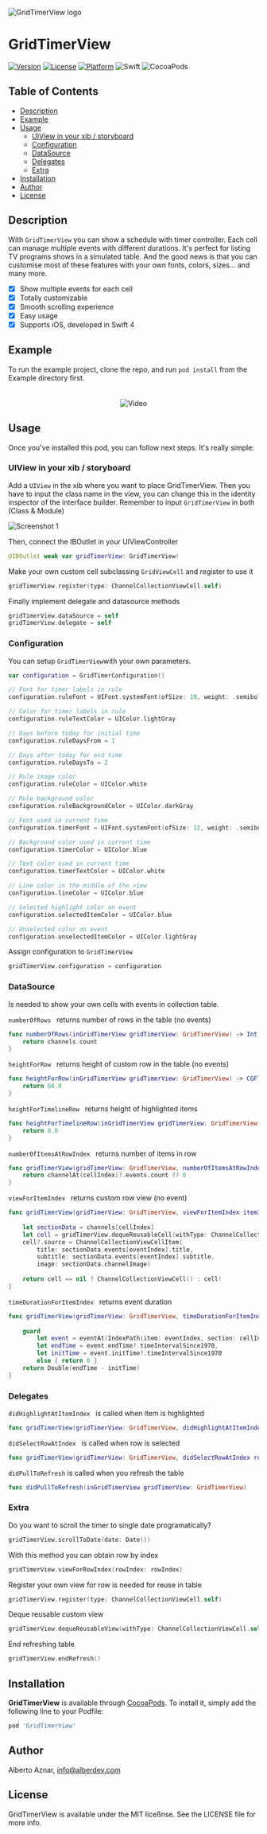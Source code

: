 ![GridTimerView logo](https://raw.githubusercontent.com/alberdev/GridTimerView/master/Images/header_GridTimerView.png)

# GridTimerView

[![Version](https://img.shields.io/cocoapods/v/GridTimerView.svg?style=flat&colorB=ED3269)](https://cocoapods.org/pods/GridTimerView)
[![License](https://img.shields.io/cocoapods/l/GridTimerView.svg?style=flat)](https://cocoapods.org/pods/GridTimerView)
[![Platform](https://img.shields.io/cocoapods/p/GridTimerView.svg?style=flat)](https://cocoapods.org/pods/GridTimerView)
![Swift](https://img.shields.io/badge/%20in-swift%204.0-orange.svg?style=flat&colorB=ED3269)
![CocoaPods](https://img.shields.io/cocoapods/dt/GridTimerView.svg?style=flat&colorB=aaaaaa)


## Table of Contents

- [Description](#description)
- [Example](#example)
- [Usage](#usage)
  - [UIView in your xib / storyboard](#uiviewinyourxib/storyboard)
  - [Configuration](#configuration)
  - [DataSource](#datasource)
  - [Delegates](#delegates)
  - [Extra](#extra)
- [Installation](#installation)
- [Author](#author)
- [License](#license)

## Description

With `GridTimerView` you can show a schedule with timer controller. Each cell can manage multiple events with different durations. It's perfect for listing TV programs shows in a simulated table. And the good news is that you can customise most of these features with your own fonts, colors, sizes... and many more.

- [x] Show multiple events for each cell
- [x] Totally customizable
- [x] Smooth scrolling experience
- [x] Easy usage
- [x] Supports iOS, developed in Swift 4

## Example

To run the example project, clone the repo, and run `pod install` from the Example directory first.

<center><img src="https://raw.githubusercontent.com/alberdev/GridTimerView/master/Images/video_1.gif" alt="Video" style="margin-top: 20px;" /></center>

## Usage

Once you've installed this pod, you can follow next steps. It's really simple:

### UIView in your xib / storyboard

Add a `UIView` in the xib where you want to place GridTimerView. Then you have to input the class name in the view, you can change this in the identity inspector of the interface builder. Remember to input `GridTimerView` in both (Class & Module)

<img src="https://raw.githubusercontent.com/alberdev/GridTimerView/master/Images/screenshot_1.png" alt="Screenshot 1" style="margin: auto" />

Then, connect the IBOutlet in your UIViewController

```swift
@IBOutlet weak var gridTimerView: GridTimerView!
```

Make your own custom cell subclassing `GridViewCell` and register to use it

```swift
gridTimerView.register(type: ChannelCollectionViewCell.self)
```

Finally implement delegate and datasource methods

```swift
gridTimerView.dataSource = self
gridTimerView.delegate = self
```


### Configuration

You can setup `GridTimerView`with your own parameters.
 
```swift
var configuration = GridTimerConfiguration()

// Font for timer labels in rule
configuration.ruleFont = UIFont.systemFont(ofSize: 10, weight: .semibold)

// Color for timer labels in rule
configuration.ruleTextColor = UIColor.lightGray

// Days before today for initial time
configuration.ruleDaysFrom = 1

// Days after today for end time
configuration.ruleDaysTo = 2

// Rule image color
configuration.ruleColor = UIColor.white

// Rule background color
configuration.ruleBackgroundColor = UIColor.darkGray

// Font used in current time
configuration.timerFont = UIFont.systemFont(ofSize: 12, weight: .semibold)

// Background color used in current time
configuration.timerColor = UIColor.blue

// Text color used in current time
configuration.timerTextColor = UIColor.white

// Line color in the middle of the view
configuration.lineColor = UIColor.blue

// Selected highlight color on event
configuration.selectedItemColor = UIColor.blue

// Unselected color on event
configuration.unselectedItemColor = UIColor.lightGray
```

Assign configuration to `GridTimerView`

```swift
gridTimerView.configuration = configuration
```

### DataSource

Is needed to show your own cells with events in collection table.

`numberOfRows ` returns number of rows in the table (no events)

```swift
func numberOfRows(inGridTimerView gridTimerView: GridTimerView) -> Int {
    return channels.count
}
```

`heightForRow ` returns height of custom row in the table (no events)

```swift
func heightForRow(inGridTimerView gridTimerView: GridTimerView) -> CGFloat {
    return 66.0
}
```

`heightForTimelineRow ` returns height of highlighted items

```swift
func heightForTimelineRow(inGridTimerView gridTimerView: GridTimerView) -> CGFloat {
    return 8.0
}
```

`numberOfItemsAtRowIndex ` returns number of items in row

```swift
func gridTimerView(gridTimerView: GridTimerView, numberOfItemsAtRowIndex rowIndex: Int) -> Int {
    return channelAt(cellIndex)?.events.count ?? 0
}
```

`viewForItemIndex ` returns custom row view (no event)

```swift
func gridTimerView(gridTimerView: GridTimerView, viewForItemIndex itemIndex: Int, inRowIndex rowIndex: Int) -> GridViewCell? {
        
    let sectionData = channels[cellIndex]
    let cell = gridTimerView.dequeReusableCell(withType: ChannelCollectionViewCell.self, forCellIndex: cellIndex)
    cell?.source = ChannelCollectionViewCellItem(
        title: sectionData.events[eventIndex].title,
        subtitle: sectionData.events[eventIndex].subtitle,
        image: sectionData.channelImage)
    
    return cell == nil ? ChannelCollectionViewCell() : cell!
}
```

`timeDurationForItemIndex ` returns event duration

```swift
func gridTimerView(gridTimerView: GridTimerView, timeDurationForItemIndex itemIndex: Int, inRowIndex rowIndex: Int) -> Double? {
        
    guard
        let event = eventAt(IndexPath(item: eventIndex, section: cellIndex)),
        let endTime = event.endTime?.timeIntervalSince1970,
        let initTime = event.initTime?.timeIntervalSince1970
        else { return 0 }
    return Double(endTime - initTime)
}
```

### Delegates

`didHighlightAtItemIndex ` is called when item is highlighted

```swift
func gridTimerView(gridTimerView: GridTimerView, didHighlightAtItemIndex itemIndex: Int, inRowIndex rowIndex: Int)
```

`didSelectRowAtIndex ` is called when row is selected

```swift
func gridTimerView(gridTimerView: GridTimerView, didSelectRowAtIndex rowIndex: Int) 
```

`didPullToRefresh` is called when you refresh the table

```swift
func didPullToRefresh(inGridTimerView gridTimerView: GridTimerView)
```

### Extra

Do you want to scroll the timer to single date programatically?

```swift
gridTimerView.scrollToDate(date: Date())
```

With this method you can obtain row by index

```swift
gridTimerView.viewForRowIndex(rowIndex: rowIndex)
```

Register your own view for row is needed for reuse in table

```swift
gridTimerView.register(type: ChannelCollectionViewCell.self)
```

Deque reusable custom view

```swift
gridTimerView.dequeReusableView(withType: ChannelCollectionViewCell.self, forRowIndex: rowIndex)
```

End refreshing table

```swift
gridTimerView.endRefresh()
```


## Installation

**GridTimerView** is available through [CocoaPods](https://cocoapods.org). To install
it, simply add the following line to your Podfile:

```ruby
pod 'GridTimerView'
```

## Author

Alberto Aznar, info@alberdev.com

## License

GridTimerView is available under the MIT liceßnse. See the LICENSE file for more info.
